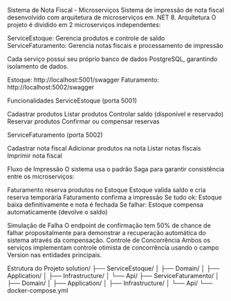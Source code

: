 Sistema de Nota Fiscal - Microserviços
Sistema de impressão de nota fiscal desenvolvido com arquitetura de microserviços em .NET 8.
Arquitetura
O projeto é dividido em 2 microserviços independentes:

ServiceEstoque: Gerencia produtos e controle de saldo
ServiceFaturamento: Gerencia notas fiscais e processamento de impressão

Cada serviço possui seu próprio banco de dados PostgreSQL, garantindo isolamento de dados.

Estoque: http://localhost:5001/swagger
Faturamento: http://localhost:5002/swagger

Funcionalidades
ServiceEstoque (porta 5001)

Cadastrar produtos
Listar produtos
Controlar saldo (disponível e reservado)
Reservar produtos
Confirmar ou compensar reservas

ServiceFaturamento (porta 5002)

Cadastrar nota fiscal
Adicionar produtos na nota
Listar notas fiscais
Imprimir nota fiscal

Fluxo de Impressão
O sistema usa o padrão Saga para garantir consistência entre os microserviços:

Faturamento reserva produtos no Estoque
Estoque valida saldo e cria reserva temporária
Faturamento confirma a impressão
Se tudo ok: Estoque baixa definitivamente e nota é fechada
Se falhar: Estoque compensa automaticamente (devolve o saldo)

Simulação de Falha
O endpoint de confirmação tem 50% de chance de falhar propositalmente para demonstrar a recuperação automática do sistema através da compensação.
Controle de Concorrência
Ambos os serviços implementam controle otimista de concorrência usando o campo Version nas entidades principais.

Estrutura do Projeto
solution/
├── ServiceEstoque/
│   ├── Domain/
│   ├── Application/
│   ├── Infrastructure/
│   └── Api/
├── ServiceFaturamento/
│   ├── Domain/
│   ├── Application/
│   ├── Infrastructure/
│   └── Api/
└── docker-compose.yml
